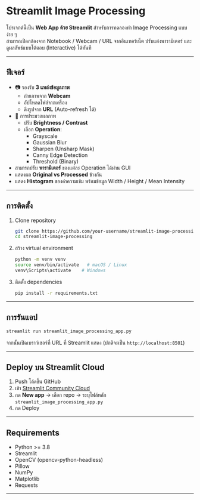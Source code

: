 # Streamlit Image Processing 

โปรเจกต์นี้เป็น **Web App ด้วย Streamlit** สำหรับการทดลองทำ Image Processing แบบง่าย ๆ  
สามารถเปิดกล้องจาก Notebook / Webcam / URL จากอินเทอร์เน็ต ปรับแต่งพารามิเตอร์ และดูผลลัพธ์แบบโต้ตอบ (Interactive) ได้ทันที  

---

## ฟีเจอร์
- 📷 รองรับ **3 แหล่งข้อมูลภาพ**
  - ถ่ายภาพจาก **Webcam**
  - อัปโหลดไฟล์จากเครื่อง
  - ดึงรูปจาก **URL** (Auto-refresh ได้)
- 🔧 การประมวลผลภาพ
  - ปรับ **Brightness / Contrast**
  - เลือก **Operation**:
    - Grayscale
    - Gaussian Blur
    - Sharpen (Unsharp Mask)
    - Canny Edge Detection
    - Threshold (Binary)
- สามารถปรับ **พารามิเตอร์** ของแต่ละ Operation ได้ผ่าน GUI
- แสดงผล **Original vs Processed** ข้างกัน
- แสดง **Histogram** ของค่าความเข้ม พร้อมข้อมูล Width / Height / Mean Intensity

---

## การติดตั้ง
1. Clone repository
   ```bash
   git clone https://github.com/your-username/streamlit-image-processing.git
   cd streamlit-image-processing
   ```

2. สร้าง virtual environment 
   ```bash
   python -m venv venv
   source venv/bin/activate   # macOS / Linux
   venv\Scripts\activate    # Windows
   ```

3. ติดตั้ง dependencies
   ```bash
   pip install -r requirements.txt
   ```

---

## การรันแอป
```bash
streamlit run streamlit_image_processing_app.py
```

จากนั้นเปิดเบราว์เซอร์ที่ URL ที่ Streamlit แสดง (ปกติจะเป็น `http://localhost:8501`)

---

## Deploy บน Streamlit Cloud
1. Push โค้ดขึ้น GitHub  
2. เข้า [Streamlit Community Cloud](https://streamlit.io/cloud)  
3. กด **New app** → เลือก repo → ระบุไฟล์หลัก `streamlit_image_processing_app.py`  
4. กด Deploy 

---

## Requirements
- Python >= 3.8
- Streamlit
- OpenCV (opencv-python-headless)
- Pillow
- NumPy
- Matplotlib
- Requests

---